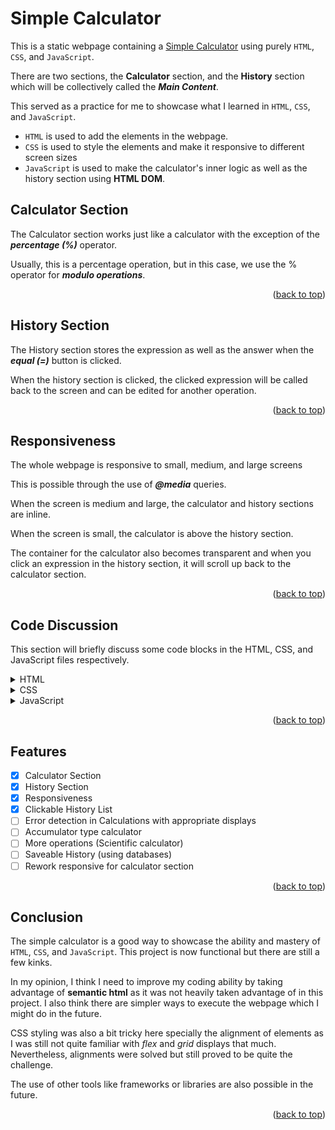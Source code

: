 
<a name="readme-top"></a>

# Simple Calculator
This is a static webpage containing a [Simple Calculator](https://arvinpaoloqdiaz.github.io/calculator/) using purely `HTML`, `CSS`, and `JavaScript`.

There are two sections, the **Calculator** section, and the **History** section which will be collectively called the ***Main Content***.

This served as a practice for me to showcase what I learned in `HTML`, `CSS`, and `JavaScript`.
* `HTML` is used to add the elements in the webpage.
* `CSS` is used to style the elements and make it responsive to different screen sizes
* `JavaScript` is used to make the calculator's inner logic as well as the history section using **HTML DOM**.

## Calculator Section
The Calculator section works just like a calculator with the exception of the ***percentage (%)*** operator. 

Usually, this is a percentage operation, but in this case, we use the % operator for ***modulo operations***.

<p align="right">(<a href="#readme-top">back to top</a>)</p>

## History Section
The History section stores the expression as well as the answer when the ***equal (=)*** button is clicked. 

When the history section is clicked, the clicked expression will be called back to the screen and can be edited for another operation.

<p align="right">(<a href="#readme-top">back to top</a>)</p>

## Responsiveness
The whole webpage is responsive to small, medium, and large screens

This is possible through the use of ***@media*** queries.

When the screen is medium and large, the calculator and history sections are inline.

When the screen is small, the calculator is above the history section.

The container for the calculator also becomes transparent and when you click an expression in the history section, it will scroll up back to the calculator section.

<p align="right">(<a href="#readme-top">back to top</a>)</p>

## Code Discussion
This section will briefly discuss some code blocks in the HTML, CSS, and JavaScript files respectively.
<details>
<summary>HTML</summary>
	
### [calculator/index.html](./index.html)

**CSS** and **JS** files are linked externally:

Line 9:

```html
<link rel="stylesheet" type="text/css" href="./index.css">
```

Line 76:

```html
<script type="text/javascript" src="./index.js"></script>
```

A *div* element was created to contain the title header as well as both the calculator and the history sections.

Two more *div* elements are nested inside this to contain the title header and the main content. This will be cleared up in the **CSS Section** of the Code Discussion.

The second nested *div* contains a *form* element for the calculator, and another *div* for the history section

```html
<div class="content">
	<div id="calcu">
		<form>
		</form>
	</div>
	<div class="container">
		<div class="history">
		</div>
	</div>
</div>
```

*div* elements were further created to contain the screen and row buttons. Row buttons were individually created per row so that alignment in CSS will be simplified. Only operator buttons have value attributes as can be seen from the code since different symbol is used in the Javascript code.

A sample code block of one of the row button divs is shown below as well as the last row which is only the equal sign button

```html
<div>
	<button class="row-buttons btn-num">7</button>
	<button class="row-buttons btn-num">8</button>
	<button class="row-buttons btn-num">9</button>
	<button class="row-buttons btn-oper" value="*">&times;</button>
</div>
```
```html
<div>
	<button class="row-buttons-equals" id="calculate">&equals;</button>
</div>
```

Lastly, a *footer* element was added after the outermost *div* to serve as the footer of the webpage.

<p align="right">(<a href="#readme-top">back to top</a>)</p>

</details>

<details>
	
<summary>CSS</summary>

### [calculator/index.css](./index.css)
Not all CSS properties will be shown, only important points in the code.

A CSS reset was initialized to ensure that there are no unneccessary margins or paddings.
```css
* {
	margin: 0;
	padding: 0;
	box-sizing: border-box;
}
```
`.container` class was set to the div that contains the ***Main Content*** and this class was styled in a way that the sections will wrap when the screen is small but will be inline when the view width has sufficient space

```css
.container{
	display:flex;
	flex-wrap: wrap;
	justify-content: center;
}
```
In the history section, the contents are added using JavaScript via HTML DOM. The JavaScript adds a code block everytime the equal sign button is pressed as is styled as follows:
```css
.grid-template {
	display: grid;
	grid-template-columns: 1fr 1fr;
	grid-template-rows: 1fr 1fr;
	grid-template-areas:"accumulator accumulator" "equal-sign calculated";
	font-family: "Chakra Petch",sans-serif;
	font-size: 2.5vh;
	padding:0.5rem;
	margin:0;
}
.grid-template:hover{
	background:rgba(0,0,0,0.1);
	border-radius: 10px;
}
```
The `.grid-template` class is the container of each of the history entries. It specicifies a certain style for each of its children elements using *CSS Grid*. The `.grid-template` psudo-class `:hover` is also used to so that the user will know what part of the history list is going to be clicked on.
```css
.display {
	grid-area:accumulator;
	text-align: right;
}
.equal-sign-template{
	grid-area:equal-sign;
	text-align: left;
}
.answer{
	grid-area:calculated;
	text-align: right;
}
```
`.display` class is where the expression is going to be displayed. It will be aligned to the right of the section.

`.equal-sign-template` class is just an equal sign at the left side of the second row of each history entry.

`.answer` class is where the answer to the expression will be displayed.

<p align="right">(<a href="#readme-top">back to top</a>)</p>

</details>

<details>
<summary>JavaScript</summary>
	
### [calculator/index.js](./index.js)

Majority of the JavaScript code used is **HTML DOM**.

`document.querySelectorAll()` and `document.getElementById()` methods were used to call the elements and stored in variables for readability of code. A variable is also initiated globally that will be used in event listeners as accumulator
```javascript
let buttonNumbers = document.querySelectorAll(".btn-num");
let buttonOperators = document.querySelectorAll(".btn-oper");
let buttonChars = document.querySelectorAll(".btn-char");
let buttonHistories = document.querySelectorAll("btn-hist");
let calculator = document.getElementById("calcu");
let screen = document.getElementById("display");
let clearAll = document.getElementById("clear-all");
let deleteChar = document.getElementById("delete");
let calculate = document.getElementById("calculate");
let accumulator = "";
```
Event Listeners are created for each of the buttons in the calculator section.

Multiple event listeners were created that each appends its content to the display screen in the calculator section when clicked.

They are grouped based on their function as follows:
|variable|Method used|description|
|---|---|---|
|buttonNumbers|`.querySelectorAll()`|numbers on the calculator|
|buttonOperators|`.querySelectorAll()`|operators including modulo, excluding equal sign|
|buttonChars|`.querySelectorAll()`|decimal point and paretheses|
|clearAll|`.getElementById()`|AC button to clear the screen as well as the accumulator|
|deleteChar|`.getElementById()`|deletes the last character entered in the expression|
|calculate|`.getElementById()`|evaluates the current expression that is on the screen|

Here is a code block for the equal sign button.

```js
calculate.addEventListener("click",(e)=>{
	e.preventDefault();
	addHistory(screen.value,eval(accumulator));
	try{
		screen.value = eval(accumulator).toString();
		console.log(accumulator);
		accumulator = eval(accumulator);
	} catch (error){
		screen.value = "Error";
	};
});
```
`eval()` function is used to evaluate the current expression from the accumulator and displays it in the screen.

When the equal sign button is clicked, `addHistory()` function is invoked and will append a code block in the history.
```js
function addHistory(expr,ans){
	let historyList = document.getElementById("history-list")
	let newDiv = document.createElement("div");
	newDiv.classList.add("grid-template");
	let newPAcc = document.createElement("p")
	newPAcc.classList.add("display","acc")
	newPAcc.textContent= expr.toString();
	let newPEqual = document.createElement("p")
	newPEqual.classList.add("equal-sign-template")
	newPEqual.textContent="=";
	let newPAns = document.createElement("p")
	newPAns.classList.add("answer")
	newPAns.textContent=ans.toString();

	newDiv.appendChild(newPAcc);
	newDiv.appendChild(newPEqual);
	newDiv.appendChild(newPAns);
	historyList.appendChild(newDiv);

	newDiv.addEventListener("click",(e) => {
		e.preventDefault();
		screen.value = expr;
		accumulator= decode(expr);
		console.log(accumulator);
		calculator.scrollIntoView({behavior:"smooth"});
	});
};
```
The `addHistory()` function appends the following code block as a children of the `<div class="history-list">`.
```html
<div class="grid-template">
	<p class="display acc">expr.toString()</p>
	<p class="equal-sign-template">=</p>
	<p class="answer">ans.toString()</p>
</div>
```
An event listener is also created per appended code block that listens for a click that will call the expression to the display screen. For a smaller screen, the screen will auto-scroll to the display screen of the calculator when a history entry is clicked.
```js
newDiv.addEventListener("click",(e) => {
	e.preventDefault();
	screen.value = expr;
	accumulator= decode(expr);
	console.log(accumulator);
	calculator.scrollIntoView({behavior:"smooth"});
```
As can be seen in the code block above, a `decode()` function is invoked and stored in the accumulator. The decode function can be seen below.
```js
let decoder = new Map([
	["+","+"],
	["−", "-"],
	["×","*"],
	["÷","/"]
]);
 function decode(expr){
 	let exprArray = Array.from(expr);
 	return exprArray.map(character =>{
 		return decoder.get(character) || character;
 	}).join("");
 };
```
When the `decode()` funtion is not invoked on the accumulator, it will return an error since `eval()` function does not recognize special html characters like &plus;, &minus;, &times;, and &divide; so it needs to be converted to operations recognized by JavaScript through the use of `map()` method.

</details>

<p align="right">(<a href="#readme-top">back to top</a>)</p>

## Features

- [x] Calculator Section
- [x] History Section
- [x] Responsiveness
- [x] Clickable History List
- [ ] Error detection in Calculations with appropriate displays
- [ ] Accumulator type calculator
- [ ] More operations (Scientific calculator)
- [ ] Saveable History (using databases)
- [ ] Rework responsive for calculator section

<p align="right">(<a href="#readme-top">back to top</a>)</p>

## Conclusion

The simple calculator is a good way to showcase the ability and mastery of `HTML`, `CSS`, and `JavaScript`. This project is now functional but there are still a few kinks.

In my opinion, I think I need to improve my coding ability by taking advantage of **semantic html** as it was not heavily taken advantage of in this project. I also think there are simpler ways to execute the webpage which I might do in the future. 

CSS styling was also a bit tricky here specially the alignment of elements as I was still not quite familiar with *flex* and *grid* displays that much. Nevertheless, alignments were solved but still proved to be quite the challenge.

The use of other tools like frameworks or libraries are also possible in the future.

<p align="right">(<a href="#readme-top">back to top</a>)</p>


